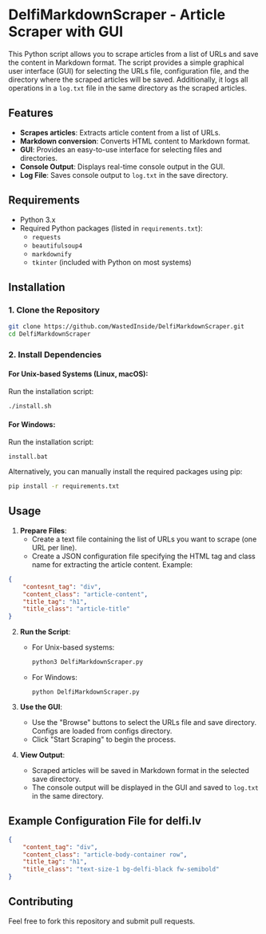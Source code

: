 # DelfiMarkdownScraper - Article Scraper with GUI

This Python script allows you to scrape articles from a list of URLs and save the content in Markdown format. The script provides a simple graphical user interface (GUI) for selecting the URLs file, configuration file, and the directory where the scraped articles will be saved. Additionally, it logs all operations in a `log.txt` file in the same directory as the scraped articles.

## Features

- **Scrapes articles**: Extracts article content from a list of URLs.
- **Markdown conversion**: Converts HTML content to Markdown format.
- **GUI**: Provides an easy-to-use interface for selecting files and directories.
- **Console Output**: Displays real-time console output in the GUI.
- **Log File**: Saves console output to `log.txt` in the save directory.

## Requirements

- Python 3.x
- Required Python packages (listed in `requirements.txt`):
  - `requests`
  - `beautifulsoup4`
  - `markdownify`
  - `tkinter` (included with Python on most systems)

## Installation

### 1. Clone the Repository

```bash
git clone https://github.com/WastedInside/DelfiMarkdownScraper.git
cd DelfiMarkdownScraper
```

### 2. Install Dependencies

#### For Unix-based Systems (Linux, macOS):

Run the installation script:

```bash
./install.sh
```

#### For Windows:

Run the installation script:

```batch
install.bat
```

Alternatively, you can manually install the required packages using pip:

```bash
pip install -r requirements.txt
```

## Usage

1. **Prepare Files**:
   - Create a text file containing the list of URLs you want to scrape (one URL per line).
   - Create a JSON configuration file specifying the HTML tag and class name for extracting the article content. Example:
```json
{
    "contesnt_tag": "div",
    "content_class": "article-content",
    "title_tag": "h1",
    "title_class": "article-title"
}
```

2. **Run the Script**:
   - For Unix-based systems:
     ```bash
     python3 DelfiMarkdownScraper.py
     ```
   - For Windows:
     ```batch
     python DelfiMarkdownScraper.py
     ```

3. **Use the GUI**:
   - Use the "Browse" buttons to select the URLs file and save directory. Configs are loaded from configs directory.
   - Click "Start Scraping" to begin the process.

4. **View Output**:
   - Scraped articles will be saved in Markdown format in the selected save directory.
   - The console output will be displayed in the GUI and saved to `log.txt` in the same directory.

## Example Configuration File for delfi.lv

```json
{
    "content_tag": "div",
    "content_class": "article-body-container row",
    "title_tag": "h1",
    "title_class": "text-size-1 bg-delfi-black fw-semibold"
}
```

## Contributing

Feel free to fork this repository and submit pull requests. 
